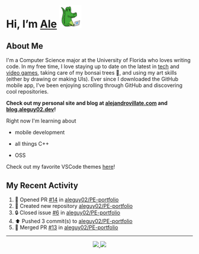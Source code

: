 <!---
Credit to @wei and @AlexanderWangY for inspiration
--->

<p>
  <h1>
    Hi, I’m <a href="https://github.com/aleguy02">Ale</a>
    <img src="public/images/gator.png" width="60">
  </h1>
<p/>

<h2>About Me</h2>

I'm a Computer Science major at the University of Florida who loves writing code.
In my free time, I love staying up to date on the latest in <a href="https://techcrunch.com/" target="_blank">tech</a> 
and <a href="https://www.youtube.com/c/SkillUp" target="_blank">video games</a>, 
taking care of my bonsai trees 🌱, 
and using my art skills (either by drawing or making UIs).
Ever since I downloaded the GitHub mobile app, I’ve been enjoying scrolling through GitHub and discovering cool repositories.

**Check out my personal site and blog at [alejandrovillate.com](https://alejandrovillate.com) and [blog.aleguy02.dev](https://blog.aleguy02.dev)!**


Right now I'm learning about
- mobile development
- all things C++
- OSS

  <!--- TODO: add button to follow profile here --->

Check out my favorite VSCode themes <a href="https://github.com/aleguy02/aleguy02/tree/main/config-files/VS%20Code/themes">here</a>!

<h2>My Recent Activity</h2>

<!--START_SECTION:activity-->
1. 💪 Opened PR [#14](https://github.com/aleguy02/PE-portfolio/pull/14) in [aleguy02/PE-portfolio](https://github.com/aleguy02/PE-portfolio)
2. 📔 Created new repository [aleguy02/PE-portfolio](https://github.com/aleguy02/PE-portfolio)
3. 🔒 Closed issue [#6](https://github.com/aleguy02/PE-portfolio/issues/6) in [aleguy02/PE-portfolio](https://github.com/aleguy02/PE-portfolio)
4. ⬆️ Pushed 3 commit(s) to [aleguy02/PE-portfolio](https://github.com/aleguy02/PE-portfolio)
5. 🎉 Merged PR [#13](https://github.com/aleguy02/PE-portfolio/pull/13) in [aleguy02/PE-portfolio](https://github.com/aleguy02/PE-portfolio)
<!--END_SECTION:activity-->


-----
<p align="center">
  <a href="https://github.com/aleguy02">
    <img src="https://img.shields.io/badge/github-@aleguy02-211F1F?logo=github&logoColor=white&style=flat-square" />
  </a>
  <a href="https://www.linkedin.com/in/alejandrovillate1/">
    <img src="https://img.shields.io/badge/linkedin-Alejandro_Villate-0072B1?logo=linkedin&style=flat-square" />
  </a>
</p>
